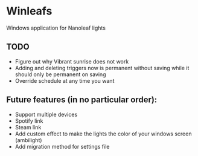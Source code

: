 # Winleafs
Windows application for Nanoleaf lights

## TODO
- Figure out why Vibrant sunrise does not work
- Adding and deleting triggers now is permanent without saving while it should only be permanent on saving
- Override schedule at any time you want

## Future features (in no particular order):
- Support multiple devices
- Spotify link
- Steam link
- Add custom effect to make the lights the color of your windows screen (ambilight)
- Add migration method for settings file
